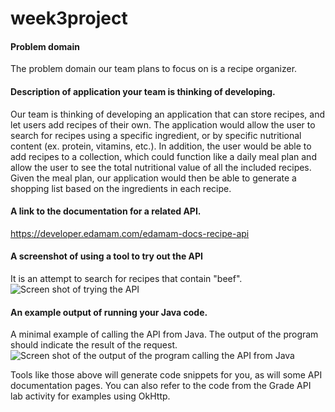 # week3project

#### Problem domain
The problem domain our team plans to focus on is a recipe organizer.

#### Description of application your team is thinking of developing.  

Our team is thinking of developing an application that can store recipes, and let users add recipes of their own. The 
application would allow the user to search for recipes using a specific ingredient, or by specific nutritional content (ex. protein, vitamins, etc.).
In addition, the user would be able to add recipes to a collection, which could function like a daily meal plan and allow
the user to see the total nutritional value of all the included recipes. Given the meal plan, our application would then be
able to generate a shopping list based on the ingredients in each recipe.

#### A link to the documentation for a related API.  

https://developer.edamam.com/edamam-docs-recipe-api    

#### A screenshot of using a tool to try out the API 

It is an attempt to search for recipes that contain "beef".
![Screen shot of trying the API](https://i.imgur.com/oIlRbYf.png)

#### An example output of running your Java code.  

A minimal example of calling the API from Java. The output of the program should indicate the result of the request. 
![Screen shot of the output of the program calling the API from Java](https://i.imgur.com/NpQ1UG9.png)

Tools like those above will generate code snippets for you, as will some API documentation pages. You can also refer to the code from the Grade API lab activity for examples using OkHttp.  
